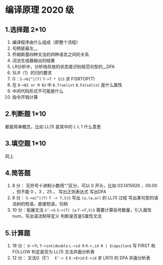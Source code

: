 <!--
 * @Author: Zhao Huanle
 * @Date: 2022-11-20 20:05:35
 * @LastEditors: Zhao Huanle && zhaohuanle0@gmail.com
 * @LastEditTime: 2022-11-20 20:19:15
 * @Description: 
 * 
 * Copyright (c) 2022 by Zhao Huanle, All Rights Reserved. 
-->
# 编译原理 2020 级
## 1.选择题 2*10
1. 编译程序由什么组成（即整个流程）  
2. 句柄是最左__  
3. 乔姆斯基四种文法的四种语言之间的关系  
4. 词法生成器输出的结果  
5. LR分析中，分析栈存放的状态是识别规范句型的__DFA  
6. SLR（1）的归约要求  
7. G：`S->b|^|(T)`  `T->T * S|S` 求 FISRTOP(T)  
8. 在 `B->B1 or M B2` 中 `B.Truelist` `B.Falselist` 是什么属性  
9. 中间代码形式不可能是什么  
10. 指令开销计算  
## 2.判断题 1*10 
都是简单概念，比如 LL(1) 是其中的 L L 1 什么意思
## 3.填空题 1*10 
同上
## 4.简答题
1.  8 分： 无符号十进制小数用“.”区分，可以 0 开头，比如 03.1415926 ，00.00 ，但不能 0 ，3 ，25 。 写出正则表达式 写出DFA  
2.  8 分： `S->a|^|(T)`  `T -> T,S|S`  写出 `(a,(a,a))` 的 LL(1) 过程 写出某句型的语法树的短语，直接短语，句柄  
3.  10 分：拓展文法 `S’->S`   `S->(T) |a`   `T->T,S|S`  需要计算括号数量，引入属性 num，写出语法制导定义   判断是否是S属性文法
## 5.计算题
1. 18 分： ` D->TL `  `T->int|double`  ` L->id R ` `R->,id R | $\epsilon$`  写 FIRST 和 FOLLOW  判定是否为 LL(1) 文法并画分析表  
2. 12 分： 文法G（E’） ` E‘-> E`   `E->E+id`  `E->id`  求 LR(1) 的 DFA 并画分析表
